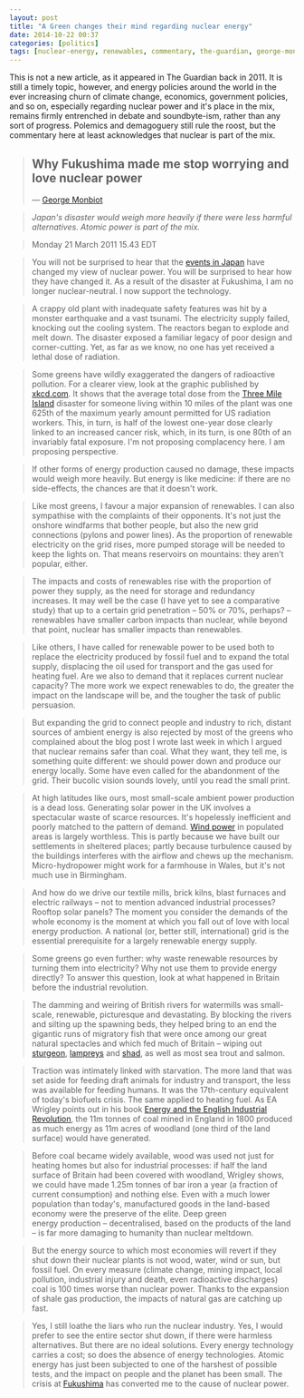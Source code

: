 ```yaml
---
layout: post
title: "A Green changes their mind regarding nuclear energy"
date: 2014-10-22 00:37
categories: [politics]
tags: [nuclear-energy, renewables, commentary, the-guardian, george-monblot, fukushima, energy, energy-policies]
---
```

This is not a new article, as it appeared in The Guardian back in 2011. It is still a timely topic, however, and energy policies around the world in the ever increasing churn of climate change, economics, government policies, and so on, especially regarding nuclear power and it's place in the mix, remains firmly entrenched in debate and soundbyte-ism, rather than any sort of progress. Polemics and demagoguery still rule the roost, but the commentary here at least acknowledges that nuclear is part of the mix.


> ## Why Fukushima made me stop worrying and love nuclear power
> &mdash; [George Monbiot](http://www.theguardian.com/profile/georgemonbiot)

> *Japan's disaster would weigh more heavily if there were less harmful alternatives. Atomic power is part of the mix.*

> Monday 21 March 2011 15.43 EDT

> You will not be surprised to hear that the [events in
Japan](http://www.guardian.co.uk/world/japan "Guardian: Japan") have
changed my view of nuclear power. You will be surprised to hear how they
have changed it. As a result of the disaster at Fukushima, I am no
longer nuclear-neutral. I now support the technology.

> A crappy old plant with inadequate safety features was hit by a monster
earthquake and a vast tsunami. The electricity supply failed, knocking
out the cooling system. The reactors began to explode and melt down. The
disaster exposed a familiar legacy of poor design and corner-cutting.
Yet, as far as we know, no one has yet received a lethal dose of
radiation.

> Some greens have wildly exaggerated the dangers of radioactive
pollution. For a clearer view, look at the graphic published by
[xkcd.com](http://blog.xkcd.com/2011/03/19/radiation-chart/ "xkcd.com").
It shows that the average total dose from the [Three Mile
Island](http://en.wikipedia.org/wiki/Three_Mile_Island_accident "Wikipedia: Three Mile Island")
disaster for someone living within 10 miles of the plant was one 625th
of the maximum yearly amount permitted for US radiation workers. This,
in turn, is half of the lowest one-year dose clearly linked to an
increased cancer risk, which, in its turn, is one 80th of an invariably
fatal exposure. I'm not proposing complacency here. I am proposing
perspective.

> If other forms of energy production caused no damage, these impacts
would weigh more heavily. But energy is like medicine: if there are no
side-effects, the chances are that it doesn't work.

> Like most greens, I favour a major expansion of renewables. I can also
sympathise with the complaints of their opponents. It's not just the
onshore windfarms that bother people, but also the new grid connections
(pylons and power lines). As the proportion of renewable electricity on
the grid rises, more pumped storage will be needed to keep the lights
on. That means reservoirs on mountains: they aren't popular, either.

> The impacts and costs of renewables rise with the proportion of power
they supply, as the need for storage and redundancy increases. It may
well be the case (I have yet to see a comparative study) that up to a
certain grid penetration – 50% or 70%, perhaps? – renewables have
smaller carbon impacts than nuclear, while beyond that point, nuclear
has smaller impacts than renewables.

> Like others, I have called for renewable power to be used both to
replace the electricity produced by fossil fuel and to expand the total
supply, displacing the oil used for transport and the gas used for
heating fuel. Are we also to demand that it replaces current nuclear
capacity? The more work we expect renewables to do, the greater the
impact on the landscape will be, and the tougher the task of public
persuasion.

> But expanding the grid to connect people and industry to rich, distant
sources of ambient energy is also rejected by most of the greens who
complained about the blog post I wrote last week in which I argued that
nuclear remains safer than coal. What they want, they tell me, is
something quite different: we should power down and produce our energy
locally. Some have even called for the abandonment of the grid. Their
bucolic vision sounds lovely, until you read the small print.

> At high latitudes like ours, most small-scale ambient power production
is a dead loss. Generating solar power in the UK involves a spectacular
waste of scarce resources. It's hopelessly inefficient and poorly
matched to the pattern of demand. [Wind
power](http://www.theguardian.com/environment/windpower) in populated
areas is largely worthless. This is partly because we have built our
settlements in sheltered places; partly because turbulence caused by the
buildings interferes with the airflow and chews up the mechanism.
Micro-hydropower might work for a farmhouse in Wales, but it's not much
use in Birmingham.

> And how do we drive our textile mills, brick kilns, blast furnaces and
electric railways – not to mention advanced industrial processes?
Rooftop solar panels? The moment you consider the demands of the whole
economy is the moment at which you fall out of love with local energy
production. A national (or, better still, international) grid is the
essential prerequisite for a largely renewable energy supply.

> Some greens go even further: why waste renewable resources by turning
them into electricity? Why not use them to provide energy directly? To
answer this question, look at what happened in Britain before the
industrial revolution.

> The damming and weiring of British rivers for watermills was
small-scale, renewable, picturesque and devastating. By blocking the
rivers and silting up the spawning beds, they helped bring to an end the
gigantic runs of migratory fish that were once among our great natural
spectacles and which fed much of Britain – wiping out
[sturgeon](http://en.wikipedia.org/wiki/Sturgeon "Wikipedia: Sturgeon"),
[lampreys](http://www.bbc.co.uk/nature/life/Cephalaspidomorphi "BBC: Lampreys")
and [shad](http://en.wikipedia.org/wiki/Shad "Wikipedia: Shad"), as well
as most sea trout and salmon.

> Traction was intimately linked with starvation. The more land that was
set aside for feeding draft animals for industry and transport, the less
was available for feeding humans. It was the 17th-century equivalent of
today's biofuels crisis. The same applied to heating fuel. As EA Wrigley
points out in his book [Energy and the English Industrial Revolution](http://www.cambridge.org/aus/catalogue/catalogue.asp?isbn=9780521131858 "Cambridge University Press: Energy and the English Industrial Revolution"),
the 11m tonnes of coal mined in England in 1800 produced as much energy
as 11m acres of woodland (one third of the land surface) would have
generated.

> Before coal became widely available, wood was used not just for heating
homes but also for industrial processes: if half the land surface of
Britain had been covered with woodland, Wrigley shows, we could have
made 1.25m tonnes of bar iron a year (a fraction of current consumption)
and nothing else. Even with a much lower population than today's,
manufactured goods in the land-based economy were the preserve of the
elite. Deep green energy production – decentralised, based on the
products of the land – is far more damaging to humanity than nuclear
meltdown.

> But the energy source to which most economies will revert if they shut
down their nuclear plants is not wood, water, wind or sun, but fossil
fuel. On every measure (climate change, mining impact, local pollution,
industrial injury and death, even radioactive discharges) coal is 100
times worse than nuclear power. Thanks to the expansion of shale gas
production, the impacts of natural gas are catching up fast.

> Yes, I still loathe the liars who run the nuclear industry. Yes, I would
prefer to see the entire sector shut down, if there were harmless
alternatives. But there are no ideal solutions. Every energy technology
carries a cost; so does the absence of energy technologies. Atomic
energy has just been subjected to one of the harshest of possible tests,
and the impact on people and the planet has been small. The crisis at
[Fukushima](http://www.theguardian.com/environment/fukushima) has
converted me to the cause of nuclear power.
